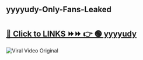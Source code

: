 
 ## yyyyudy-Only-Fans-Leaked

# <h2><a href="https://clipsfans.com/yyyyudy&ref=git">🔗 Click to LINKS ⏩⏩ 👉 🟢 yyyyudy </a></h2>

<a href="https://clipsfans.com/yyyyudy&ref=git" rel="nofollow" data-target="animated-image.originalLink"><img src="https://i.ibb.co.com/xMMVF88/686577567.gif" alt="Viral Video Original" style="max-width: 100%; display: inline-block;" data-target="animated-image.originalImage"></a>
